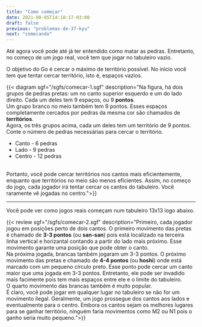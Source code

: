 ```yaml
---
title: "Como começar"
date: 2021-08-05T14:10:17-03:00
draft: false
previous: "problemas-de-37-kyu"
next: "comecando"
---
```


Até agora você pode até já ter entendido como matar as pedras. Entretanto, no começo de um jogo real, você tem que jogar no tabuleiro vazio.

O objetivo do Go é cercar o máximo de território possível. No início você tem que tentar cercar território, isto é, espaços vazios.


{{< diagram sgf="/sgfs/comecar-1.sgf" description="Na figura, há dois grupos de pedras pretas: um no canto superior esquerdo e um do lado direito. Cada um deles tem 9 espaços, ou 9 <strong>pontos</strong>.<br />Um grupo branco no meio também tem 9 pontos. Esses espaços completamente cercados por pedras da mesma cor são chamados de <strong>territórios</strong>.<br />Agora, os três grupos acima, cada um deles tem um território de 9 pontos. Conte o número de pedras necessárias para cercar o território.<ul><li>Canto - 6 pedras</li><li>Lado - 9 pedras</li><li>Centro - 12 pedras</li></ul><br />Portanto, você pode cercar territórios nos cantos mais eficientemente, enquanto que territórios no meio são menos eficientes. Assim, no começo do jogo, cada jogador irá tentar cercar os cantos do tabuleiro. Você raramente vê jogadas no centro.">}} 

---
Você pode ver como jogos reais começam num tabuleiro 13x13 logo abaixo.

{{< review sgf="/sgfs/comecar-2.sgf" description="Primeiro, cada jogador jogou em posições perto de dois cantos. O primeiro movimento das pretas é chamado de <strong>3-3 pontos</strong> (ou <strong>san-san</strong>) pois está localizado na terceira linha vertical e horizantal contando a partir do lado mais próximo. Esse movimento garante uma posição que pode obter o canto.<br />Na próxima jogada, brancas também jogaram um 3-3 pontos. O próximo movimento das pretas e chamado de <strong>4-4 pontos</strong> (ou <strong>hoshi</strong>) onde está marcado com um pequeno círculo preto. Esse ponto pode cercar um canto maior que uma jogada em 3-3 pontos. Entretanto, ele pode ser invadido mais facimente pois tem mais espaços entre ele e o limite do tabuleiro.<br />O quarto movimento das brancas também é muito popular.<br />É claro, você pode jogar em qualquer lugar no tabuleiro se não for um movimento ilegal. Geralmente, um jogo prossegue dos cantos aos lados e eventualmente para o centro. Embora os cantos sejam os melhores lugares para se ganhar território, ninguém faria movimentos como M2 ou N1 pois o ganho seria muito pequeno.">}} 
